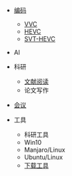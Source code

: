 - [编码](encode.md)

  - [VVC](codec/VVC.md)
  - [HEVC](codec/HEVC.md)
  - [SVT-HEVC](codec/SVT-HEVC.md)
  
- AI
- 科研
  - [文献阅读](read.md)
  - 论文写作

- [会议](conf.md)

- 工具
  - 科研工具
  - Win10
  - Manjaro/Linux
  - Ubuntu/Linux
  - [下载工具](tool/download.md)